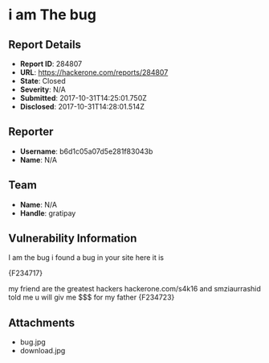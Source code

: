 # i am The bug

## Report Details
- **Report ID**: 284807
- **URL**: https://hackerone.com/reports/284807
- **State**: Closed
- **Severity**: N/A
- **Submitted**: 2017-10-31T14:25:01.750Z
- **Disclosed**: 2017-10-31T14:28:01.514Z

## Reporter
- **Username**: b6d1c05a07d5e281f83043b
- **Name**: N/A

## Team
- **Name**: N/A
- **Handle**: gratipay

## Vulnerability Information
I am the bug i found a bug in your site here it is

{F234717}

my friend are the greatest hackers
hackerone.com/s4k16 and smziaurrashid told me u will giv me $$$ for my father
{F234723}

## Attachments
- bug.jpg
- download.jpg
